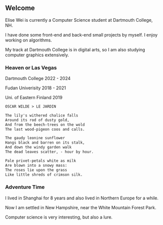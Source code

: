 ## Welcome 

Elise Wei is currently a Computer Science student at Dartmouth College, NH.

I have done some front-end and back-end small projects by myself. I enjoy working on algorithms.

My track at Dartmouth College is in digital arts, so I am also studying computer graphics extensively.






### Heaven or Las Vegas

Dartmouth College     2022 - 2024

Fudan Univerisity     2018 - 2021

Uni. of Eastern Finland       2019





```markdown
OSCAR WILDE > LE JARDIN

The lily's withered chalice falls
Around its rod of dusty gold,
And from the beech-trees on the wold
The last wood-pigeon coos and calls.

The gaudy leonine sunflower
Hangs black and barren on its stalk,
And down the windy garden walk
The dead leaves scatter, - hour by hour.

Pale privet-petals white as milk
Are blown into a snowy mass:
The roses lie upon the grass
Like little shreds of crimson silk.
```





### Adventure Time

I lived in Shanghai for 8 years and also lived in Northern Europe for a while. 

Now I am settled in New Hampshire, near the White Mountain Forest Park.

Computer science is very interesting, but also a lure.
